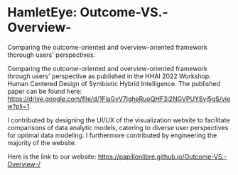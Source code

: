 # HamletEye: Outcome-VS.-Overview-
Comparing the outcome-oriented and overview-oriented framework thorough users' perspectives. 

Comparing the outcome-oriented and overview-oriented framework through users' perspective as published in the HHAI 2022 Workshop: Human Centered Design of Symbiotic Hybrid Intelligence. The published paper can be found here: https://drive.google.com/file/d/1FlaGvV7jgheRuoQHF3i2NGVPUYSyj5gS/view?pli=1.

I contributed by designing the UI/UX of the visualization website to facilitate comparisons of data analytic models, catering to diverse user perspectives for optimal data modeling. I furthermore contributed by engineering the majority of the website.

Here is the link to our website:
https://papillonlibre.github.io/Outcome-VS.-Overview-/
